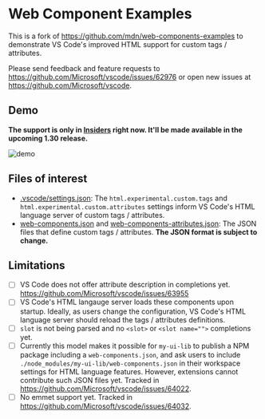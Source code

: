 # Web Component Examples

This is a fork of https://github.com/mdn/web-components-examples to demonstrate VS Code's improved HTML support for custom tags / attributes.

Please send feedback and feature requests to https://github.com/Microsoft/vscode/issues/62976 or open new issues at https://github.com/Microsoft/vscode.

## Demo

**The support is only in [Insiders](https://code.visualstudio.com/insiders/) right now. It'll be made available in the upcoming 1.30 release.**

![demo](demo.gif)

## Files of interest

- [.vscode/settings.json](.vscode/settings.json): The `html.experimental.custom.tags` and `html.experimental.custom.attributes` settings inform VS Code's HTML language server of custom tags / attributes.
- [web-components.json](web-components.json) and [web-components-attributes.json](web-components-attributes.json): The JSON files that define custom tags / attributes. **The JSON format is subject to change.**

## Limitations

- [ ] VS Code does not offer attribute description in completions yet. https://github.com/Microsoft/vscode/issues/63955
- [ ] VS Code's HTML langauge server loads these components upon startup. Ideally, as users change the configuration, VS Code's HTML language server should reload the tags / attributes definitions.
- [ ] `slot` is not being parsed and no `<slot>` or `<slot name="">` completions yet.
- [ ] Currently this model makes it possible for `my-ui-lib` to publish a NPM package including a `web-components.json`, and ask users to include `./node_modules/my-ui-lib/web-components.json` in their workspace settings for HTML language features. However, extensions cannot contribute such JSON files yet. Tracked in https://github.com/Microsoft/vscode/issues/64022.
- [ ] No emmet support yet. Tracked in https://github.com/Microsoft/vscode/issues/64032.